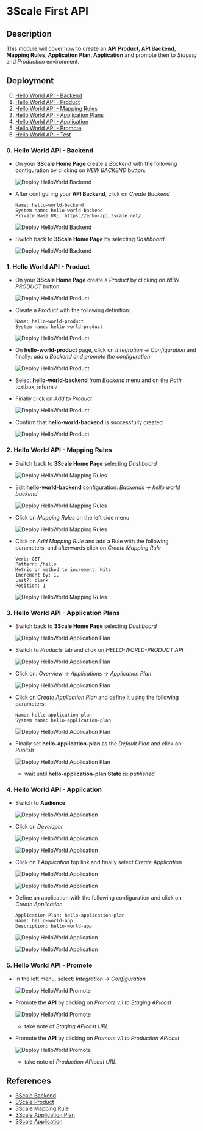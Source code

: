 # 3Scale First API

## Description

This module will cover how to create an **API Product, API Backend, Mapping Rules, Application Plan, Application** and promote then to *Staging* and *Production* environment.

## Deployment

0. [Hello World API - Backend](#deploy-helloworld-backend)
1. [Hello World API - Product](#deploy-helloworld-product)
2. [Hello World API - Mapping Rules](#deploy-helloworld-mappingrules)
3. [Hello World API - Application Plans](#deploy-helloworld-applicationplans)
4. [Hello World API - Application](#deploy-helloworld-application)
5. [Hello World API - Promote](#deploy-helloworld-promote)
6. [Hello World API - Test](#deploy-helloworld-test)

### 0. Hello World API - Backend <a name="deploy-helloworld-backend">

* On your **3Scale Home Page** create a *Backend* with the following configuration by clicking on *NEW BACKEND* button:

  ![Deploy HelloWorld Backend](images/3scale_first_api/backend/create-backend-helloworld.png)

* After configuring your **API Backend**, click on *Create Backend*

  ```
  Name: hello-world-backend
  System name: hello-world-backend
  Private Base URL: https://echo-api.3scale.net/
  ```

  ![Deploy HelloWorld Backend](images/3scale_first_api/backend/deploy-backend-helloworld.png)

* Switch back to **3Scale Home Page** by selecting *Dashboard*

  ![Deploy HelloWorld Backend](images/3scale_first_api/backend/dashboard-backend-helloworld.png)

### 1. Hello World API - Product <a name="deploy-helloworld-product">

* On your **3Scale Home Page** create a *Product* by clicking on *NEW PRODUCT* button:

  ![Deploy HelloWorld Product](images/deploy-helloworld-product/create-product-helloworld.png)

* Create a *Product* with the following definition:

  ```
  Name: hello-world-product
  System name: hello-world-product
  ```

  ![Deploy HelloWorld Product](images/3scale_first_api/product/deploy-product-helloworld.png)

* On **hello-world-product** page, click on *Integration -> Configuration* and finally: *add a Backend and promote the configuration*:

  ![Deploy HelloWorld Product](images/3scale_first_api/product/integrate-product-backend.png)

* Select **hello-world-backend** from *Backend* menu and on the *Path* textbox, inform `/`

* Finally click on *Add to Product*

  ![Deploy HelloWorld Product](images/3scale_first_api/product/addbackend-product.png)

* Confirm that **hello-world-backend** is successfully created

  ![Deploy HelloWorld Product](images/3scale_first_api/product/addbackend-validate-product.png)

### 2. Hello World API - Mapping Rules <a name="deploy-helloworld-mappingrules">

* Switch back to **3Scale Home Page** selecting *Dashboard*

  ![Deploy HelloWorld Mapping Rules](images/3scale_first_api/mappingrule/deploy-helloworld-mappingrules.png)

* Edit **hello-world-backend** configuration: *Backends -> hello world backend*

  ![Deploy HelloWorld Mapping Rules](images/3scale_first_api/mappingrule/select-backend-helloworld.png)

* Click on *Mapping Rules* on the left side menu

  ![Deploy HelloWorld Mapping Rules](images/3scale_first_api/mappingrule/mappingrules-helloworld.png)

* Click on *Add Mapping Rule* and add a Rule with the following parameters, and afterwards click on *Create Mapping Rule*

  ```
  Verb: GET
  Pattern: /hello
  Metric or method to increment: Hits
  Increment by: 1.
  Last?: blank
  Position: 1
  ```

  ![Deploy HelloWorld Mapping Rules](images/3scale_first_api/mappingrule/define-mappingrules-helloworld.png)

### 3. Hello World API - Application Plans <a name="deploy-helloworld-applicationplans">

* Switch back to **3Scale Home Page** selecting *Dashboard*

  ![Deploy HelloWorld Application Plan](images/3scale_first_api/applicationplan/dashboard-helloworld-applicationplan.png)

* Switch to *Products* tab and click on *HELLO-WORLD-PRODUCT API*

  ![Deploy HelloWorld Application Plan](images/3scale_first_api/applicationplan/product-helloworld-applicationplan.png)

* Click on: *Overview -> Applications -> Application Plan*

  ![Deploy HelloWorld Application Plan](images/3scale_first_api/applicationplan/integration-helloworld-applicationplan.png)

* Click on *Create Application Plan* and define it using the following parameters:

  ```
  Name: hello-application-plan
  System name: hello-application-plan
  ```

  ![Deploy HelloWorld Application Plan](images/3scale_first_api/applicationplan/create-helloworld-applicationplan.png)

* Finally set **hello-application-plan** as the *Default Plan* and click on *Publish*

  ![Deploy HelloWorld Application Plan](images/3scale_first_api/applicationplan/publish-helloworld-applicationplan.png)

  * wait until **hello-application-plan State** is: *published*

### 4. Hello World API - Application <a name="deploy-helloworld-application">

* Switch to **Audience**

  ![Deploy HelloWorld Application](images/3scale_first_api/application/configure-helloworld-audience.png)

* Click on *Developer*

  ![Deploy HelloWorld Application](images/3scale_first_api/application/configure-helloworld-developer.png)

  ![Deploy HelloWorld Application](images/3scale_first_api/application/view-helloworld-developer.png)

* Click on *1 Application* top link and finally select *Create Application*

  ![Deploy HelloWorld Application](images/3scale_first_api/application/create-helloworld-application.png)

  ![Deploy HelloWorld Application](images/3scale_first_api/application/define-helloworld-application.png)

* Define an application with the following configuration and click on *Create Application*

  ```
  Application Plan: hello-application-plan
  Name: hello-world-app
  Description: hello-world-app
  ```

  ![Deploy HelloWorld Application](images/3scale_first_api/application/finish-helloworld-application.png)

  ![Deploy HelloWorld Application](images/3scale_first_api/application/view-helloworld-application.png)

### 5. Hello World API - Promote <a name="deploy-helloworld-promote">

* In the left menu, select: *Integration -> Configuration*

  ![Deploy HelloWorld Promote](images/3scale_first_api/promote/finish-helloworld-application.png)

* Promote the **API** by clicking on *Promote v.1 to Staging APIcast*

  ![Deploy HelloWorld Promote](images/3scale_first_api/promote/staging-helloworld-application.png)

    * take note of *Staging APIcast URL*

* Promote the **API** by clicking on *Promote v.1 to Production APIcast*

  ![Deploy HelloWorld Promote](images/3scale_first_api/promote/production-helloworld-application.png)

    * take note of *Production APIcast URL*

## References

- [3Scale Backend](https://access.redhat.com/documentation/en-us/red_hat_3scale_api_management/2.9/html/glossary/threescale_glossary#backend)
- [3Scale Product](https://access.redhat.com/documentation/en-us/red_hat_3scale_api_management/2.9/html/glossary/threescale_glossary#product)
- [3Scale Mapping Rule](https://access.redhat.com/documentation/en-us/red_hat_3scale_api_management/2.9/html/glossary/threescale_glossary#mapping-rule)
- [3Scale Application Plan](https://access.redhat.com/documentation/en-us/red_hat_3scale_api_management/2.9/html/glossary/threescale_glossary#plan)
- [3Scale Application](https://access.redhat.com/documentation/en-us/red_hat_3scale_api_management/2.9/html/glossary/threescale_glossary#application)
